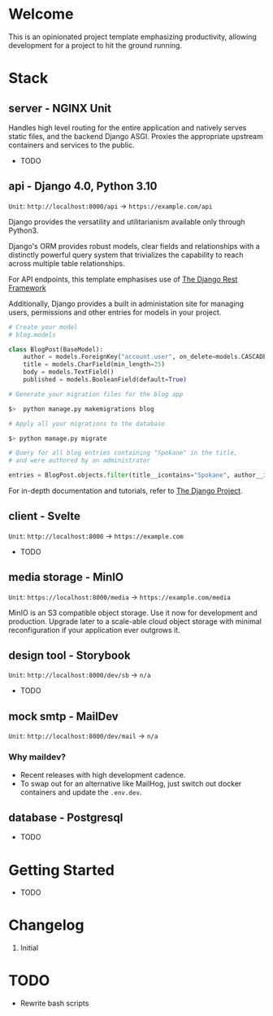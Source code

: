 # Welcome

This is an opinionated project template emphasizing productivity, allowing development for a project to hit the ground running.

# Stack

## server - NGINX Unit

Handles high level routing for the entire application and natively serves static files, and the backend Django ASGI. Proxies the appropriate upstream containers and services to the public.

- TODO

## api - Django 4.0, Python 3.10
`Unit`: `http://localhost:8000/api` -> `https://example.com/api`

Django provides the versatility and utilitarianism available only through Python3.

Django's ORM provides robust models, clear fields and relationships with a distinctly powerful query system that trivializes the capability to reach across multiple table relationships.

For API endpoints, this template emphasises use of [The Django Rest Framework](https://www.django-rest-framework.org/)

Additionally, Django provides a built in administation site for managing users, permissions and other entries for models in your project.

``` python
# Create your model
# blog.models

class BlogPost(BaseModel):
    author = models.ForeignKey("account.user", on_delete=models.CASCADE)
    title = models.CharField(min_length=25)
    body = models.TextField()
    published = models.BooleanField(default=True)
```

``` bash
# Generate your migration files for the blog app

$>  python manage.py makemigrations blog
```

``` bash
# Apply all your migrations to the database

$> python manage.py migrate
```

``` python
# Query for all blog entries containing "Spokane" in the title, 
# and were authored by an administrator

entries = BlogPost.objects.filter(title__icontains="Spokane", author__is_superuser=True)
```

For in-depth documentation and tutorials, refer to [The Django Project](https://www.djangoproject.com/).

## client - Svelte
`Unit`: `http://localhost:8000` -> `https://example.com`

- TODO

## media storage - MinIO
`Unit`: `https://localhost:8000/media` -> `https://example.com/media`

MinIO is an S3 compatible object storage. Use it now for development and production. Upgrade later to a scale-able cloud object storage with minimal reconfiguration if your application ever outgrows it.

## design tool - Storybook
`Unit`: `http://localhost:8000/dev/sb` -> `n/a`
- TODO

## mock smtp - MailDev
`Unit`: `http://localhost:8000/dev/mail` -> `n/a`

### Why maildev?

- Recent releases with high development cadence.
- To swap out for an alternative like MailHog, just switch out docker containers and update the `.env.dev`.

## database - Postgresql
- TODO

# Getting Started
- TODO

# Changelog

1. Initial

# TODO

- Rewrite bash scripts

